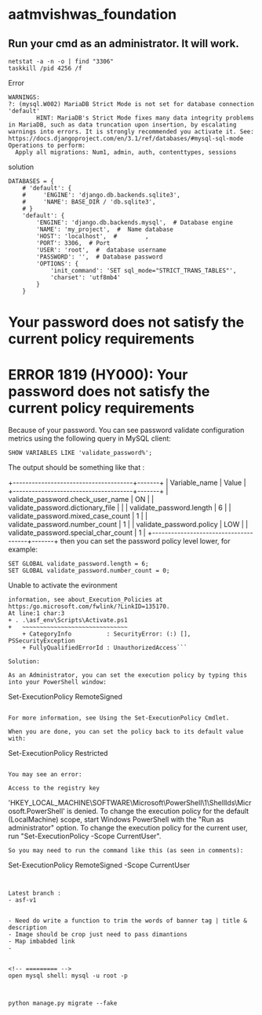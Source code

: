 # aatmvishwas_foundation

## Run your cmd as an administrator. It will work.
```
netstat -a -n -o | find "3306"
taskkill /pid 4256 /f   
```


Error
```
WARNINGS:
?: (mysql.W002) MariaDB Strict Mode is not set for database connection 'default'
        HINT: MariaDB's Strict Mode fixes many data integrity problems in MariaDB, such as data truncation upon insertion, by escalating warnings into errors. It is strongly recommended you activate it. See: https://docs.djangoproject.com/en/3.1/ref/databases/#mysql-sql-mode
Operations to perform:
  Apply all migrations: Num1, admin, auth, contenttypes, sessions

```

solution
```
DATABASES = {
    # 'default': {
    #     'ENGINE': 'django.db.backends.sqlite3',
    #     'NAME': BASE_DIR / 'db.sqlite3',
    # }
    'default': {
        'ENGINE': 'django.db.backends.mysql',  # Database engine
        'NAME': 'my_project',  #  Name database
        'HOST': 'localhost',  #        ,         
        'PORT': 3306,  # Port 
        'USER': 'root',  #  database username
        'PASSWORD': '',  # Database password
        'OPTIONS': {
            'init_command': 'SET sql_mode="STRICT_TRANS_TABLES"',
            'charset': 'utf8mb4'
        }
    }

```


# Your password does not satisfy the current policy requirements
# ERROR 1819 (HY000): Your password does not satisfy the current policy requirements
Because of your password. You can see password validate configuration metrics using the following query in MySQL client:
```
SHOW VARIABLES LIKE 'validate_password%';
```
The output should be something like that :

+--------------------------------------+-------+
| Variable_name                        | Value |
+--------------------------------------+-------+
| validate_password.check_user_name    | ON    |
| validate_password.dictionary_file    |       |
| validate_password.length             | 6     |
| validate_password.mixed_case_count   | 1     |
| validate_password.number_count       | 1     |
| validate_password.policy             | LOW   |
| validate_password.special_char_count | 1     |
+--------------------------------------+-------+
then you can set the password policy level lower, for example:

```
SET GLOBAL validate_password.length = 6;
SET GLOBAL validate_password.number_count = 0;
```


Unable to activate the evironment 
```File C:\Users\ltim\venv\asf_env\Scripts\Activate.ps1 cannot be loaded because running scripts is disabled on this system. For more
information, see about_Execution_Policies at https:/go.microsoft.com/fwlink/?LinkID=135170.
At line:1 char:3
+ . .\asf_env\Scripts\Activate.ps1
+   ~~~~~~~~~~~~~~~~~~~~~~~~~~~~~~
    + CategoryInfo          : SecurityError: (:) [], PSSecurityException
    + FullyQualifiedErrorId : UnauthorizedAccess```

Solution:

As an Administrator, you can set the execution policy by typing this into your PowerShell window:

```
Set-ExecutionPolicy RemoteSigned
```

For more information, see Using the Set-ExecutionPolicy Cmdlet.

When you are done, you can set the policy back to its default value with:

```
Set-ExecutionPolicy Restricted
```

You may see an error:

Access to the registry key
```
'HKEY_LOCAL_MACHINE\SOFTWARE\Microsoft\PowerShell\1\ShellIds\Microsoft.PowerShell' is denied. 
To change the execution policy for the default (LocalMachine) scope, 
  start Windows PowerShell with the "Run as administrator" option. 
To change the execution policy for the current user, 
  run "Set-ExecutionPolicy -Scope CurrentUser".
```
So you may need to run the command like this (as seen in comments):

```
Set-ExecutionPolicy RemoteSigned -Scope CurrentUser
```


Latest branch :
- asf-v1


- Need do write a function to trim the words of banner tag | title & description
- Image should be crop just need to pass dimantions
- Map imbabded link 
- 


<!-- ========= -->
open mysql shell: mysql -u root -p



python manage.py migrate --fake